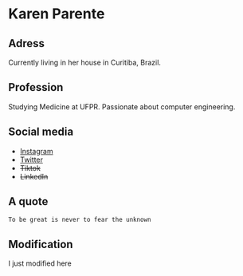 # Karen Parente

## Adress

Currently living in her house in Curitiba, Brazil.

## Profession

Studying Medicine at UFPR. Passionate about computer engineering.

## Social media
- [Instagram](https://instagram.com/kahparente)
- [Twitter](https://twitter.com/kahparente)
- ~~Tiktok~~
- ~~LinkedIn~~

## A quote

```
To be great is never to fear the unknown
```

## Modification

I just modified here


